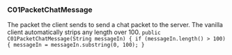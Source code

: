 ### C01PacketChatMessage

The packet the client sends to send a chat packet to the server. The vanilla client automatically strips any length over 100.
`
  public C01PacketChatMessage(String messageIn)
    {
        if (messageIn.length() > 100)
        {
            messageIn = messageIn.substring(0, 100);
        }
`
